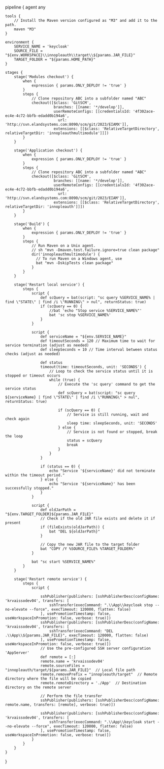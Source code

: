 pipeline {
    agent any

    tools {
        // Install the Maven version configured as "M3" and add it to the path.
        maven "M3"
    }
    
    environment {
        SERVICE_NAME = 'keycloak'
        SOURCE_FILE = "${env.WORKSPACE}\\innopleauth\\target\\${params.JAR_FILE}" 
        TARGET_FOLDER = "${params.HOME_PATH}"
    }

    stages {
        stage('Modules checkout') {
            when {
                expression { params.ONLY_DEPLOY != 'true' }
            }
            steps {
                // Clone repository ABC into a subfolder named "ABC"
                checkout([$class: 'GitSCM', 
                          branches: [[name: '*/develop']], 
                          userRemoteConfigs: [[credentialsId: '4f302ace-ec4e-4c72-bbfb-edadd0b194a6', 
                            url: 'http://svn.elandsystems.com:8090/scm/git/2023/EIAMX']], 
                          extensions: [[$class: 'RelativeTargetDirectory', relativeTargetDir: 'innopleauthmultimodule']]])
            }
        }
    
        stage('Application checkout') {
            when {
                expression { params.ONLY_DEPLOY != 'true' }
            }
            steps {
                // Clone repository ABC into a subfolder named "ABC"
                checkout([$class: 'GitSCM', 
                          branches: [[name: '*/develop']], 
                          userRemoteConfigs: [[credentialsId: '4f302ace-ec4e-4c72-bbfb-edadd0b194a6', 
                            url: 'http://svn.elandsystems.com:8090/scm/git/2023/EIAM']], 
                          extensions: [[$class: 'RelativeTargetDirectory', relativeTargetDir: 'innopleauth']]])
            }
        }
        
        stage('Build') {
            when {
                expression { params.ONLY_DEPLOY != 'true' }
            }
            steps {
                // Run Maven on a Unix agent.
                // sh "mvn -Dmaven.test.failure.ignore=true clean package"
                dir('innopleauthmultimodule') {
                  // To run Maven on a Windows agent, use
                  bat "mvn -DskipTests clean package"
                }
            }
        }
        
        stage('Restart local service') {
            steps {
                script {
                    def scQuery = bat(script: "sc query %SERVICE_NAME% | find \"STATE\" | find /i \"RUNNING\" > nul", returnStatus: true)
                    if (scQuery == 0) {
                        //bat 'echo "Stop service %SERVICE_NAME%"'
                        bat 'sc stop %SERVICE_NAME%'
                    }
                }
                
                script {
                    def serviceName = "${env.SERVICE_NAME}" 
                    def timeoutSeconds = 120 // Maximum time to wait for service termination (adjust as needed)
                    def sleepSeconds = 10 // Time interval between status checks (adjust as needed)

                    def status
                    timeout(time: timeoutSeconds, unit: 'SECONDS') {
                        // Loop to check the service status until it is stopped or timeout occurs
                        while (true) {
                            // Execute the 'sc query' command to get the service status
                            def scQuery = bat(script: "sc query ${serviceName} | find \"STATE\" | find /i \"RUNNING\" > nul", returnStatus: true)

                            if (scQuery == 0) {
                                // Service is still running, wait and check again
                                sleep time: sleepSeconds, unit: 'SECONDS'
                            } else {
                                // Service is not found or stopped, break the loop
                                status = scQuery
                                break
                            }
                        }
                    }

                    if (status == 0) {
                        echo "Service '${serviceName}' did not terminate within the timeout period."
                    } else {
                        echo "Service '${serviceName}' has been successfully stopped."
                    }
                }
                
                script {
                    def oldJarPath = "${env.TARGET_FOLDER}${params.JAR_FILE}"
                    // Check if the old JAR file exists and delete it if present
                    if (fileExists(oldJarPath)) {
                        bat "DEL ${oldJarPath}"
                    }

                    // Copy the new JAR file to the target folder
                    bat "COPY /Y %SOURCE_FILE% %TARGET_FOLDER%"
                }
                
                bat "sc start %SERVICE_NAME%"
            }
        }
        
        stage('Restart remote service') {
            steps {
                script {
                
                    sshPublisher(publishers: [sshPublisherDesc(configName: 'krvaissodev04', transfers: [
                        sshTransfer(execCommand: ".\\App\\keycloak stop --no-elevate --force", execTimeout: 120000, flatten: false)
                    ], usePromotionTimestamp: false, useWorkspaceInPromotion: false, verbose: true)])
                    sshPublisher(publishers: [sshPublisherDesc(configName: 'krvaissodev04', transfers: [
                        sshTransfer(execCommand: "DEL .\\App\\${params.JAR_FILE}", execTimeout: 120000, flatten: false)
                    ], usePromotionTimestamp: false, useWorkspaceInPromotion: false, verbose: true)])
                    // Use the pre-configured SSH server configuration 'AppServer'
                    def remote = [:]
                    remote.name = 'krvaissodev04'
                    remote.sourceFiles = "innopleauth/target/${params.JAR_FILE}"  // Local file path
                    remote.removePrefix = "innopleauth/target"  // Remote directory where the file will be copied
                    remote.remoteDirectory = './App'  // Destination directory on the remote server

                    // Perform the file transfer
                    sshPublisher(publishers: [sshPublisherDesc(configName: remote.name, transfers: [remote], verbose: true)])
                    
                    sshPublisher(publishers: [sshPublisherDesc(configName: 'krvaissodev04', transfers: [
                        sshTransfer(execCommand: ".\\App\\keycloak start --no-elevate --force", execTimeout: 120000, flatten: false)
                    ], usePromotionTimestamp: false, useWorkspaceInPromotion: false, verbose: true)])
                }
            }
        }
    }
}
